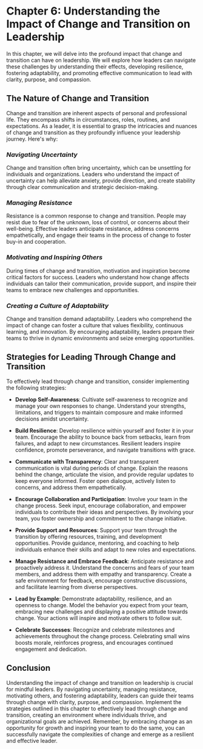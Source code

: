 Chapter 6: Understanding the Impact of Change and Transition on Leadership
==========================================================================

In this chapter, we will delve into the profound impact that change and transition can have on leadership. We will explore how leaders can navigate these challenges by understanding their effects, developing resilience, fostering adaptability, and promoting effective communication to lead with clarity, purpose, and compassion.

**The Nature of Change and Transition**
---------------------------------------

Change and transition are inherent aspects of personal and professional life. They encompass shifts in circumstances, roles, routines, and expectations. As a leader, it is essential to grasp the intricacies and nuances of change and transition as they profoundly influence your leadership journey. Here's why:

### *Navigating Uncertainty*

Change and transition often bring uncertainty, which can be unsettling for individuals and organizations. Leaders who understand the impact of uncertainty can help alleviate anxiety, provide direction, and create stability through clear communication and strategic decision-making.

### *Managing Resistance*

Resistance is a common response to change and transition. People may resist due to fear of the unknown, loss of control, or concerns about their well-being. Effective leaders anticipate resistance, address concerns empathetically, and engage their teams in the process of change to foster buy-in and cooperation.

### *Motivating and Inspiring Others*

During times of change and transition, motivation and inspiration become critical factors for success. Leaders who understand how change affects individuals can tailor their communication, provide support, and inspire their teams to embrace new challenges and opportunities.

### *Creating a Culture of Adaptability*

Change and transition demand adaptability. Leaders who comprehend the impact of change can foster a culture that values flexibility, continuous learning, and innovation. By encouraging adaptability, leaders prepare their teams to thrive in dynamic environments and seize emerging opportunities.

**Strategies for Leading Through Change and Transition**
--------------------------------------------------------

To effectively lead through change and transition, consider implementing the following strategies:

* **Develop Self-Awareness**: Cultivate self-awareness to recognize and manage your own responses to change. Understand your strengths, limitations, and triggers to maintain composure and make informed decisions amidst uncertainty.

* **Build Resilience**: Develop resilience within yourself and foster it in your team. Encourage the ability to bounce back from setbacks, learn from failures, and adapt to new circumstances. Resilient leaders inspire confidence, promote perseverance, and navigate transitions with grace.

* **Communicate with Transparency**: Clear and transparent communication is vital during periods of change. Explain the reasons behind the change, articulate the vision, and provide regular updates to keep everyone informed. Foster open dialogue, actively listen to concerns, and address them empathetically.

* **Encourage Collaboration and Participation**: Involve your team in the change process. Seek input, encourage collaboration, and empower individuals to contribute their ideas and perspectives. By involving your team, you foster ownership and commitment to the change initiative.

* **Provide Support and Resources**: Support your team through the transition by offering resources, training, and development opportunities. Provide guidance, mentoring, and coaching to help individuals enhance their skills and adapt to new roles and expectations.

* **Manage Resistance and Embrace Feedback**: Anticipate resistance and proactively address it. Understand the concerns and fears of your team members, and address them with empathy and transparency. Create a safe environment for feedback, encourage constructive discussions, and facilitate learning from diverse perspectives.

* **Lead by Example**: Demonstrate adaptability, resilience, and an openness to change. Model the behavior you expect from your team, embracing new challenges and displaying a positive attitude towards change. Your actions will inspire and motivate others to follow suit.

* **Celebrate Successes**: Recognize and celebrate milestones and achievements throughout the change process. Celebrating small wins boosts morale, reinforces progress, and encourages continued engagement and dedication.

**Conclusion**
--------------

Understanding the impact of change and transition on leadership is crucial for mindful leaders. By navigating uncertainty, managing resistance, motivating others, and fostering adaptability, leaders can guide their teams through change with clarity, purpose, and compassion. Implement the strategies outlined in this chapter to effectively lead through change and transition, creating an environment where individuals thrive, and organizational goals are achieved. Remember, by embracing change as an opportunity for growth and inspiring your team to do the same, you can successfully navigate the complexities of change and emerge as a resilient and effective leader.

